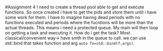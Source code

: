 #Assignment 4
I need to create a thread pool able to get and execute functions. So once created i have to get the pids and store them 
until i have some work for them. I have to imagine having dead periods with no functions executed and periods where the
fucntions will be more than the actual threads. This means i need a protected queue. My main will then loop on getting
a task and executing it.
How do i get the task? Most classical/convenient way-> have smth in the queue to call. we can use std::bind that takes 
function and arg ```auto fx=std::bind(f,args)```.

